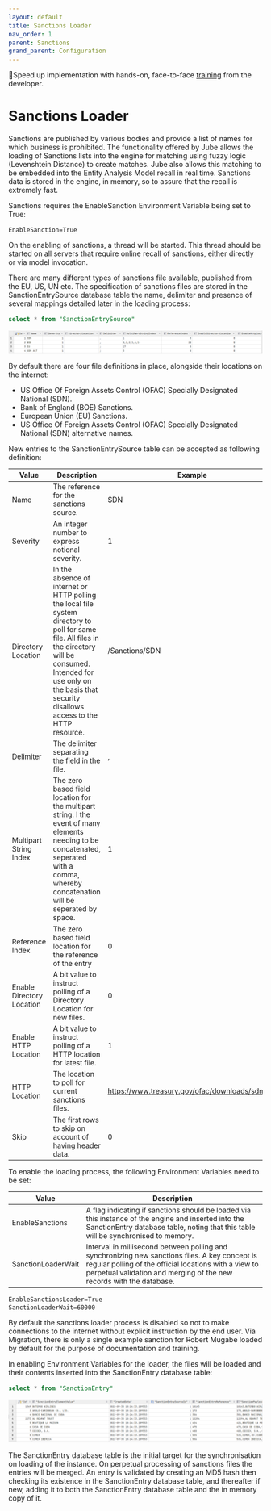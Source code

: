 ```yaml
---
layout: default
title: Sanctions Loader
nav_order: 1
parent: Sanctions
grand_parent: Configuration
---
```


🚀Speed up implementation with hands-on, face-to-face [training](https://www.jube.io/training) from the developer.

# Sanctions Loader
Sanctions are published by various bodies and provide a list of names for which business is prohibited.  The functionality offered by Jube allows the loading of Sanctions lists into the engine for matching using fuzzy logic (Levenshtein Distance) to create matches.  Jube also allows this matching to be embedded into the Entity Analysis Model recall in real time.  Sanctions data is stored in the engine, in memory, so to assure that the recall is extremely fast.

Sanctions requires the EnableSanction Environment Variable being set to True:

```text
EnableSanction=True
```

On the enabling of sanctions, a thread will be started.  This thread should be started on all servers that require online recall of sanctions,  either directly or via model invocation.

There are many different types of sanctions file available,  published from the EU,  US,  UN etc.  The specification of sanctions files are stored in the SanctionEntrySource database table the name, delimiter and presence of several mappings detailed later in the loading process:

```sql
select * from "SanctionEntrySource"
```

![Image](SanctionsEntrySource.png)

By default there are four file definitions in place, alongside their locations on the internet:

* US Office Of Foreign Assets Control (OFAC) Specially Designated National (SDN).
* Bank of England (BOE) Sanctions. 
* European Union (EU) Sanctions.
* US Office Of Foreign Assets Control (OFAC) Specially Designated National (SDN) alternative names.

New entries to the SanctionEntrySource table can be accepted as following definition:

| Value                     | Description                                                                                                                                                                                                                              | Example                                         |
|---------------------------|------------------------------------------------------------------------------------------------------------------------------------------------------------------------------------------------------------------------------------------|-------------------------------------------------|
| Name                      | The reference for the sanctions source.                                                                                                                                                                                                  | SDN                                             |
| Severity                  | An integer number to express notional severity.                                                                                                                                                                                          | 1                                               |
| Directory Location        | In the absence of internet or HTTP polling the local file system directory to poll for same file.  All files in the directory will be consumed.  Intended for use only on the basis that security disallows access to the HTTP resource. | /Sanctions/SDN                                  |
| Delimiter                 | The delimiter separating the field in the file.                                                                                                                                                                                          | ,                                               |
| Multipart String Index    | The zero based field location for the multipart string.  I the event of many elements needing to be concatenated,  seperated with a comma, whereby concatenation will be seperated by space.                                             | 1                                               |
| Reference Index           | The zero based field location for the reference of the entry                                                                                                                                                                             | 0                                               |
| Enable Directory Location | A bit value to instruct polling of a Directory Location for new files.                                                                                                                                                                   | 0                                               |
| Enable HTTP Location      | A bit value to instruct polling of a HTTP location for latest file.                                                                                                                                                                      | 1                                               |
| HTTP Location             | The location to poll for current sanctions files.                                                                                                                                                                                        | https://www.treasury.gov/ofac/downloads/sdn.csv |
| Skip                      | The first rows to skip on account of having header data.                                                                                                                                                                                 | 0                                               |

To enable the loading process, the following Environment Variables need to be set:

| Value              | Description                                                                                                                                                                                                                      |
|--------------------|----------------------------------------------------------------------------------------------------------------------------------------------------------------------------------------------------------------------------------|
| EnableSanctions    | A flag indicating if sanctions should be loaded via this instance of the engine and inserted into the SanctionEntry database table,  noting that this table will be synchronised to memory.                                      |
| SanctionLoaderWait | Interval in millisecond between polling and synchronizing new sanctions files.  A key concept is regular polling of the official locations with a view to perpetual validation and merging of the new records with the database. |

```text
EnableSanctionsLoader=True
SanctionLoaderWait=60000
```

By default the sanctions loader process is disabled so not to make connections to the internet without explicit instruction by the end user.  Via Migration, there is only a single example sanction for Robert Mugabe loaded by default for the purpose of documentation and training.

In enabling Environment Variables for the loader, the files will be loaded and their contents inserted into the SanctionEntry database table:

```sql
select * from "SanctionEntry"
```

![Image](PublicSanctionsInTable.png)

The SanctionEntry database table is the initial target for the synchronisation on loading of the instance. On perpetual processing of sanctions files the entries will be merged.  An entry is validated by creating an MD5 hash then checking its existence in the SanctionEntry database table, and thereafter if new, adding it to both the SanctionEntry database table and the in memory copy of it.